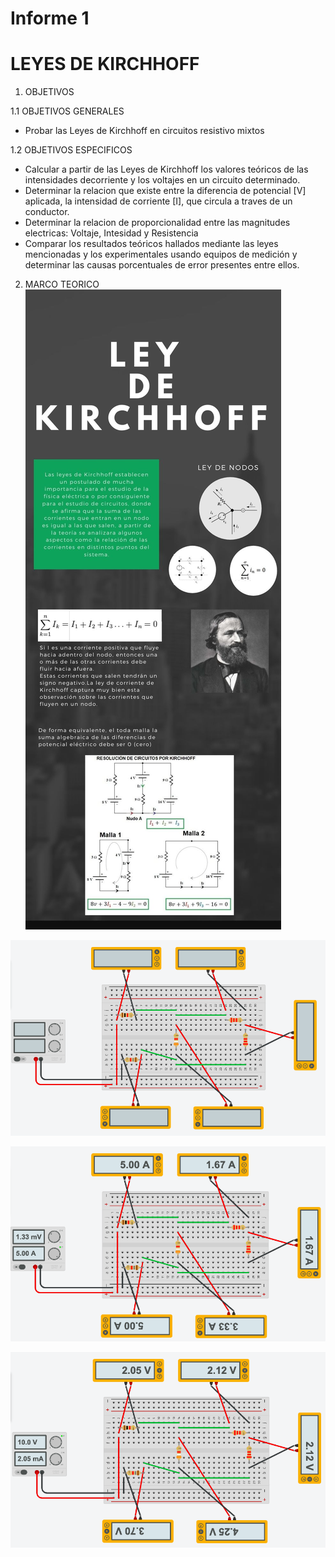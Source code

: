 #  Informe 1 
# LEYES DE KIRCHHOFF

1. OBJETIVOS

1.1 OBJETIVOS GENERALES

* Probar las Leyes de Kirchhoff en circuitos resistivo mixtos

1.2 OBJETIVOS ESPECIFICOS

* Calcular a partir de las Leyes de Kirchhoff los valores teóricos de las intensidades decorriente y los voltajes en un circuito determinado.
* Determinar la relacion que existe entre la diferencia de potencial [V] aplicada,  la intensidad de corriente [I], que circula a traves de un conductor.
* Determinar la relacion de proporcionalidad entre las magnitudes electricas: Voltaje, Intesidad y Resistencia
* Comparar los resultados teóricos hallados mediante las leyes mencionadas y los experimentales usando equipos de medición y determinar las causas porcentuales de error presentes entre ellos.

2. MARCO TEORICO
![](https://raw.githubusercontent.com/JosueCamp2020/InformeLeyesKirchhoff/main/Imagenes/Ley%20de%20kirchhoff.jpg)

![](https://github.com/JosueCamp2020/InformeLeyesKirchhoff/blob/main/Imagenes/1.jpg)

![](https://github.com/JosueCamp2020/InformeLeyesKirchhoff/blob/main/Imagenes/2.jpg)

![](https://github.com/JosueCamp2020/InformeLeyesKirchhoff/blob/main/Imagenes/3.jpg)


